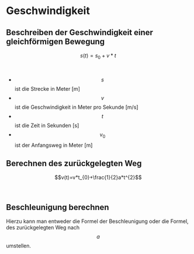 
# Geschwindigkeit
## Beschreiben der Geschwindigkeit einer gleichförmigen Bewegung

$$s(t)=s_{0}+v*t$$

<br>

 - $$s$$ ist die Strecke in Meter [m]
 - $$v$$ ist die Geschwindigkeit in Meter pro Sekunde [m/s]
 - $$t$$ ist die Zeit in Sekunden [s]
 - $$v_{0}$$ ist der Anfangsweg in Meter [m]

## Berechnen des zurückgelegten Weg

$$v(t)=v*t_{0}+\frac{1}{2}a*t^{2}$$

<br>

## Beschleunigung berechnen

Hierzu kann man entweder die Formel der Beschleunigung oder die Formel, des zurückgelegten Weg nach $$a$$ umstellen.